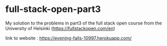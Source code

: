 # full-stack-open-part3
My solution to the problems in part3 of the full stack open course from the University of Helsinki (https://fullstackopen.com/en)

link to website : https://evening-falls-10997.herokuapp.com/
